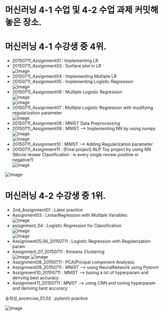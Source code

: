 # 머신러닝 4-1 수업 및 4-2 수업 과제 커밋해놓은 장소.

# 머신러닝 4-1 수강생 중 4위.

+ 20150711_Assignment01 : Implementing LR      
+ 20150711_Assignment03 : Surface plot in LR     
![image](https://user-images.githubusercontent.com/62729363/114295290-44590000-9adf-11eb-9544-5f205c2a1530.png)     
+ 20150711_Assignment04 : Implementing Multiple LR    
+ 20150711_Assignment05 : Implementing Logistic Regression    
![image](https://user-images.githubusercontent.com/62729363/114295360-bdf0ee00-9adf-11eb-9fcc-0ef1f0659123.png)       
+ 20150711_Assignment06 : Multiple Logistic Regression      
![image](https://user-images.githubusercontent.com/62729363/114295377-de20ad00-9adf-11eb-805e-31d79f521800.png)        
![image](https://user-images.githubusercontent.com/62729363/114295396-f55f9a80-9adf-11eb-8cac-03717ef3215d.png)       
+ 20150711_Assignment07 : Multiple Logistic Regression with modifying regularization parameter    
![image](https://user-images.githubusercontent.com/62729363/114295427-28099300-9ae0-11eb-954b-ce4fe8c2c9d4.png)       
+ 20150711_Assignment08 : MNIST Data Preprocessing    
+ 20150711_Assignment09 : MNIST --> Implementing NN by using numpy     
![image](https://user-images.githubusercontent.com/62729363/114295516-c0a01300-9ae0-11eb-9e82-a8bd1bfa4804.png)        
![image](https://user-images.githubusercontent.com/62729363/114295536-ceee2f00-9ae0-11eb-8adb-3a1428f92afa.png)         
+ 20150711_Assignment10 : MNIST --> Adding Regularization parameter     
+ 20150711_Assignment11 : [Final project] NLP Toy project by using NN (Movie review Classification : is every single review positive or negative?)     
![image](https://user-images.githubusercontent.com/62729363/114295663-9a2ea780-9ae1-11eb-8e10-c5ae8782f6e7.png)      

![image](https://user-images.githubusercontent.com/62729363/114294300-9c403880-9ad8-11eb-88aa-e0cfa94758a7.png)        

# 머신러닝 4-2 수강생 중 1위.

+ 2nd_Assignment01 : Latex practice       
+ Assignment03 : LinearRegression with Multiple Variables         
![image](https://user-images.githubusercontent.com/62729363/114294606-d27eb780-9ada-11eb-9593-dfde5fb1fe23.png)     
+ assignment_04 : Logistic Regression for Classification       
![image](https://user-images.githubusercontent.com/62729363/114294687-3acd9900-9adb-11eb-99e8-5f94aa77d874.png)       
![image](https://user-images.githubusercontent.com/62729363/114294719-77999000-9adb-11eb-8760-d6ad7d4e69e7.png)       
+ Assignment05,06_20150711 : Logistic Regression with Regularization param       
+ Assignment_07_20150711 : Kmeans Clustering      
![image](https://user-images.githubusercontent.com/62729363/114295008-62256580-9add-11eb-9ea9-b91e2591c4ee.png)
![image](https://user-images.githubusercontent.com/62729363/114295024-7701f900-9add-11eb-9fdb-518e7f142bd0.png)      
+ Assignment08_20150711 : PCA(Pricipal component Analysis)      
+ Assignment09_20150711 : MNIST --> using NeuralNetwork using Pytorch      
+ Assignment10_20150711 : MNIST --> tuning a lot of hyperparam and deriving best accuracy      
+ Assignment11_20150711 : MNIST --> using CNN and tuning hyperparam and deriving best accuracy       

송희성_excercise_01,02 : pytorch practice      

![image](https://user-images.githubusercontent.com/62729363/114294273-6733e600-9ad8-11eb-82bb-c42234b63333.png)          
